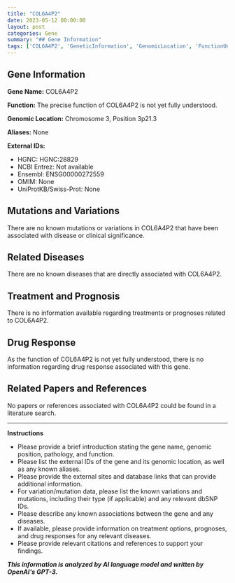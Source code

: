 ```yaml
---
title: "COL6A4P2"
date: 2023-05-12 00:00:00
layout: post
categories: Gene
summary: "## Gene Information"
tags: ['COL6A4P2', 'GeneticInformation', 'GenomicLocation', 'FunctionUnknown', 'NoKnownDiseases', 'NoKnownMutations', 'NoTreatmentOptions', 'NoDrugResponse']
---
```


## Gene Information

**Gene Name:** COL6A4P2

**Function:** The precise function of COL6A4P2 is not yet fully understood.

**Genomic Location:** Chromosome 3, Position 3p21.3

**Aliases:** None

**External IDs:**
- HGNC: HGNC:28829
- NCBI Entrez: Not available
- Ensembl: ENSG00000272559
- OMIM: None
- UniProtKB/Swiss-Prot: None


## Mutations and Variations

There are no known mutations or variations in COL6A4P2 that have been associated with disease or clinical significance.

## Related Diseases

There are no known diseases that are directly associated with COL6A4P2.

## Treatment and Prognosis

There is no information available regarding treatments or prognoses related to COL6A4P2.

## Drug Response

As the function of COL6A4P2 is not yet fully understood, there is no information regarding drug response associated with this gene.

## Related Papers and References
No papers or references associated with COL6A4P2 could be found in a literature search.

---

**Instructions**
- Please provide a brief introduction stating the gene name, genomic position, pathology, and function.
- Please list the external IDs of the gene and its genomic location, as well as any known aliases.
- Please provide the external sites and database links that can provide additional information.
- For variation/mutation data, please list the known variations and mutations, including their type (if applicable) and any relevant dbSNP IDs.
- Please describe any known associations between the gene and any diseases.
- If available, please provide information on treatment options, prognoses, and drug responses for any relevant diseases.
- Please provide relevant citations and references to support your findings.

**_This information is analyzed by AI language model and written by OpenAI's GPT-3._**